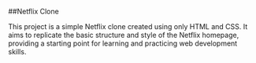 ##Netflix Clone

This project is a simple Netflix clone created using only HTML and CSS. It aims to replicate the basic structure and style of the Netflix homepage, providing a starting point for learning and practicing web development skills.

